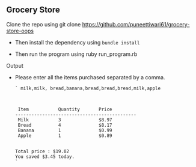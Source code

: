 ## Grocery Store


Clone the repo using git clone https://github.com/puneettiwari61/grocery-store-oops
- Then install the dependency using ```bundle install```


- Then run the program using ruby run_program.rb

Output

- Please enter all the items purchased separated by a comma.


      ` milk,milk, bread,banana,bread,bread,bread,milk,apple



       Item           Quantity       Price
      ---------------------------------------------
       Milk           3              $8.97
       Bread          4              $8.17
       Banana         1              $0.99
       Apple          1              $0.89


      Total price : $19.02
      You saved $3.45 today.
      `
